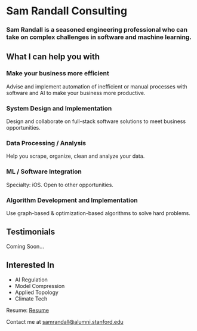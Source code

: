 # Sam Randall Consulting
### Sam Randall is a seasoned engineering professional who can take on complex challenges in software and machine learning.

## What I can help you with
### Make your business more efficient

Advise and implement automation of inefficient or manual processes with software and AI to make your business more productive.


### System Design and Implementation
Design and collaborate on full-stack software solutions to meet business opportunities.
### Data Processing / Analysis
Help you scrape, organize, clean and analyze your data.
### ML / Software Integration
Specialty: iOS. Open to other opportunities.
### Algorithm Development and Implementation
Use graph-based & optimization-based algorithms to solve hard problems.

## Testimonials

Coming Soon...

## Interested In
- AI Regulation
- Model Compression
- Applied Topology
- Climate Tech

Resume: 
<a href="https://sam-randall.github.io/samrandall.github.io/resume/ConsultantRandall_Resume.pdf" target="_blank">Resume</a>

Contact me at samrandall@alumni.stanford.edu



